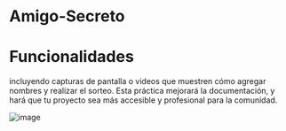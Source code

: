 # Amigo-Secreto
# Funcionalidades
incluyendo capturas de pantalla o videos que muestren cómo agregar nombres y realizar el sorteo. Esta práctica mejorará la documentación, y hará que tu proyecto sea más accesible y profesional para la comunidad.

![image](https://github.com/user-attachments/assets/14d59519-f8f6-4823-996c-dc68ebc71e42)
